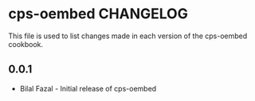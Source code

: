 cps-oembed CHANGELOG
========================

This file is used to list changes made in each version of the cps-oembed cookbook.


0.0.1
-----
- Bilal Fazal - Initial release of cps-oembed
